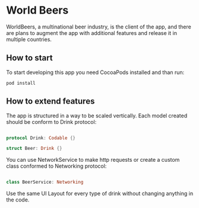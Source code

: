 # World Beers

WorldBeers, a multinational beer industry, is the client of the app, and there are plans to augment the app with additional features and release it in multiple countries.



## How to start
To start developing this app you need CocoaPods installed and than run:

```
pod install
```

## How to extend features

The app is structured in a way to be scaled vertically. 
Each model created should be conform to Drink protocol:

```swift

protocol Drink: Codable {}

struct Beer: Drink {}

```

You can use NetworkService to make http requests or create a custom class conformed to Networking protocol:

```swift

class BeerService: Networking

```

Use the same UI Layout for every type of drink without changing anything in the code.

